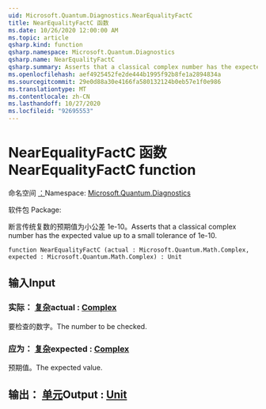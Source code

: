 ```yaml
---
uid: Microsoft.Quantum.Diagnostics.NearEqualityFactC
title: NearEqualityFactC 函数
ms.date: 10/26/2020 12:00:00 AM
ms.topic: article
qsharp.kind: function
qsharp.namespace: Microsoft.Quantum.Diagnostics
qsharp.name: NearEqualityFactC
qsharp.summary: Asserts that a classical complex number has the expected value up to a small tolerance of 1e-10.
ms.openlocfilehash: aef4925452fe2de444b1995f92b8fe1a2894834a
ms.sourcegitcommit: 29e0d88a30e4166fa580132124b0eb57e1f0e986
ms.translationtype: MT
ms.contentlocale: zh-CN
ms.lasthandoff: 10/27/2020
ms.locfileid: "92695553"
---
```

# <a name="nearequalityfactc-function"></a><span data-ttu-id="8f17e-102">NearEqualityFactC 函数</span><span class="sxs-lookup"><span data-stu-id="8f17e-102">NearEqualityFactC function</span></span>

<span data-ttu-id="8f17e-103">命名空间 [：](xref:Microsoft.Quantum.Diagnostics)</span><span class="sxs-lookup"><span data-stu-id="8f17e-103">Namespace: [Microsoft.Quantum.Diagnostics](xref:Microsoft.Quantum.Diagnostics)</span></span>

<span data-ttu-id="8f17e-104">软件包 [](https://nuget.org/packages/)</span><span class="sxs-lookup"><span data-stu-id="8f17e-104">Package: [](https://nuget.org/packages/)</span></span>


<span data-ttu-id="8f17e-105">断言传统复数的预期值为小公差 1e-10。</span><span class="sxs-lookup"><span data-stu-id="8f17e-105">Asserts that a classical complex number has the expected value up to a small tolerance of 1e-10.</span></span>

```qsharp
function NearEqualityFactC (actual : Microsoft.Quantum.Math.Complex, expected : Microsoft.Quantum.Math.Complex) : Unit
```


## <a name="input"></a><span data-ttu-id="8f17e-106">输入</span><span class="sxs-lookup"><span data-stu-id="8f17e-106">Input</span></span>

### <a name="actual--complex"></a><span data-ttu-id="8f17e-107">实际： [复杂](xref:Microsoft.Quantum.Math.Complex)</span><span class="sxs-lookup"><span data-stu-id="8f17e-107">actual : [Complex](xref:Microsoft.Quantum.Math.Complex)</span></span>

<span data-ttu-id="8f17e-108">要检查的数字。</span><span class="sxs-lookup"><span data-stu-id="8f17e-108">The number to be checked.</span></span>


### <a name="expected--complex"></a><span data-ttu-id="8f17e-109">应为： [复杂](xref:Microsoft.Quantum.Math.Complex)</span><span class="sxs-lookup"><span data-stu-id="8f17e-109">expected : [Complex](xref:Microsoft.Quantum.Math.Complex)</span></span>

<span data-ttu-id="8f17e-110">预期值。</span><span class="sxs-lookup"><span data-stu-id="8f17e-110">The expected value.</span></span>



## <a name="output--unit"></a><span data-ttu-id="8f17e-111">输出： [单元](xref:microsoft.quantum.lang-ref.unit)</span><span class="sxs-lookup"><span data-stu-id="8f17e-111">Output : [Unit](xref:microsoft.quantum.lang-ref.unit)</span></span>

